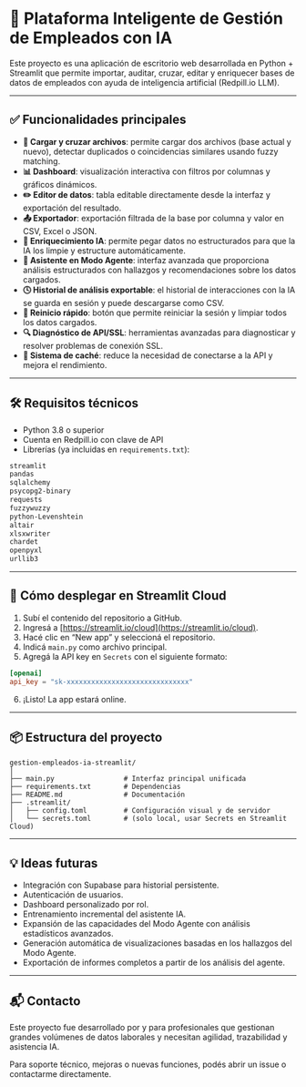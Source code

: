 # 🧠 Plataforma Inteligente de Gestión de Empleados con IA

Este proyecto es una aplicación de escritorio web desarrollada en Python + Streamlit que permite importar, auditar, cruzar, editar y enriquecer bases de datos de empleados con ayuda de inteligencia artificial (Redpill.io LLM).

---

## ✅ Funcionalidades principales

- **📁 Cargar y cruzar archivos**: permite cargar dos archivos (base actual y nuevo), detectar duplicados o coincidencias similares usando fuzzy matching.
- **📊 Dashboard**: visualización interactiva con filtros por columnas y gráficos dinámicos.
- **✏️ Editor de datos**: tabla editable directamente desde la interfaz y exportación del resultado.
- **📤 Exportador**: exportación filtrada de la base por columna y valor en CSV, Excel o JSON.
- **🤖 Enriquecimiento IA**: permite pegar datos no estructurados para que la IA los limpie y estructure automáticamente.
- **🧠 Asistente en Modo Agente**: interfaz avanzada que proporciona análisis estructurados con hallazgos y recomendaciones sobre los datos cargados.
- **🕓 Historial de análisis exportable**: el historial de interacciones con la IA se guarda en sesión y puede descargarse como CSV.
- **🔄 Reinicio rápido**: botón que permite reiniciar la sesión y limpiar todos los datos cargados.
- **🔍 Diagnóstico de API/SSL**: herramientas avanzadas para diagnosticar y resolver problemas de conexión SSL.
- **📝 Sistema de caché**: reduce la necesidad de conectarse a la API y mejora el rendimiento.

---

## 🛠️ Requisitos técnicos

- Python 3.8 o superior
- Cuenta en Redpill.io con clave de API
- Librerías (ya incluidas en `requirements.txt`):

```txt
streamlit
pandas
sqlalchemy
psycopg2-binary
requests
fuzzywuzzy
python-Levenshtein
altair
xlsxwriter
chardet
openpyxl
urllib3
```

---

## 🚀 Cómo desplegar en Streamlit Cloud

1. Subí el contenido del repositorio a GitHub.
2. Ingresá a [https://streamlit.io/cloud](https://streamlit.io/cloud).
3. Hacé clic en “New app” y seleccioná el repositorio.
4. Indicá `main.py` como archivo principal.
5. Agregá la API key en `Secrets` con el siguiente formato:

```toml
[openai]
api_key = "sk-xxxxxxxxxxxxxxxxxxxxxxxxxxxxxx"
```

6. ¡Listo! La app estará online.

---

## 📦 Estructura del proyecto

```
gestion-empleados-ia-streamlit/
│
├── main.py                 # Interfaz principal unificada
├── requirements.txt        # Dependencias
├── README.md               # Documentación
├── .streamlit/
│   ├── config.toml         # Configuración visual y de servidor
│   └── secrets.toml        # (solo local, usar Secrets en Streamlit Cloud)
```

---

## 💡 Ideas futuras

- Integración con Supabase para historial persistente.
- Autenticación de usuarios.
- Dashboard personalizado por rol.
- Entrenamiento incremental del asistente IA.
- Expansión de las capacidades del Modo Agente con análisis estadísticos avanzados.
- Generación automática de visualizaciones basadas en los hallazgos del Modo Agente.
- Exportación de informes completos a partir de los análisis del agente.

---

## 📬 Contacto

Este proyecto fue desarrollado por y para profesionales que gestionan grandes volúmenes de datos laborales y necesitan agilidad, trazabilidad y asistencia IA.

Para soporte técnico, mejoras o nuevas funciones, podés abrir un issue o contactarme directamente.
